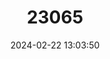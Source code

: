 ---
title: "23065"
category: "Mugilogobius amadi"
draft: false
date: 2024-02-22 13:03:50
languages:
  Indonesian: ["Bungu Hitam"]
  English: ["Poso Bungu"]
---